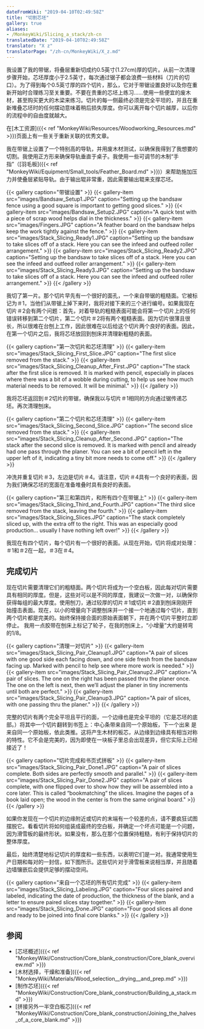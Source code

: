 ```yaml
---
dateFromWiki: "2019-04-10T02:49:58Z"
title: "切割芯坯"
gallery: true
aliases:
- /MonkeyWiki/Slicing_a_stack/zh-cn
translatedDate: "2019-04-10T02:49:58Z"
translator: "X z"
translatorPage: "/zh-cn/MonkeyWiki/X_z.md"
---
```

我设置了我的带锯，将叠层重新切成约0.5英寸(1.27cm)厚的切片。从前一次清理步骤开始，芯坯厚度小于2.5英寸，每次通过锯子都会浪费一些材料（刀片的切口）。为了得到每个0.5英寸厚的四个切片，那么，它对于带锯设置良好以及你在重新开始时合理练习至关重要。不要在贵重的芯坯上练习......使用一些便宜的废木材，甚至购买更大的木梁来练习。切片的每一侧最终必须是完全平坦的，并且在重新堆叠芯坯时的任何摆动意味着稍后损失厚度。你可以离开每个切片越厚，以后你的流程中的自由度就越大。

在[木工资源]({{< ref "MonkeyWiki/Resources/Woodworking_Resources.md" >}})页面上有一些关于重新关联的优秀文章。

我在带锯上设置了一个特别高的导轨，并用废木材测试，以确保我得到了我想要的切割。我使用正方形来确保导轨垂直于桌子。我使用一些可调节的木制“手指”（[羽毛板]({{< ref "MonkeyWiki/Equipment/Small_tools/Feather_Board.md" >}})）来帮助施加压力并使叠层紧贴导轨。由于输出辊非常重，因此需要输出辊来支撑芯坯。

{{< gallery  caption="带锯设置" >}}
{{< gallery-item src="images/Bandsaw_Setup1.JPG" caption="Setting up the bandsaw fence using a good square is important to getting good slices." >}}
{{< gallery-item src="images/Bandsaw_Setup2.JPG" caption="A quick test with a piece of scrap wood helps dial in the thickness." >}}
{{< gallery-item src="images/Fingers.JPG" caption="A feather board on the bandsaw helps keep the work tightly against the fence." >}}
{{< gallery-item src="images/Stack_Slicing_Ready1.JPG" caption="Setting up the bandsaw to take slices off of a stack. Here you can see the infeed and outfeed roller arrangement." >}}
{{< gallery-item src="images/Stack_Slicing_Ready2.JPG" caption="Setting up the bandsaw to take slices off of a stack. Here you can see the infeed and outfeed roller arrangement." >}}
{{< gallery-item src="images/Stack_Slicing_Ready3.JPG" caption="Setting up the bandsaw to take slices off of a stack. Here you can see the infeed and outfeed roller arrangement." >}}
{{< /gallery >}}



我切了第一片。那个切片早先有一个很好的面孔，一个来自带锯的粗糙面。它被标记为＃1，当他们从带锯上掉下来时，我将对接下来的三个进行编号。如果我现在切片＃2会有两个问题：首先，对着导轨的粗糙表面可能会将第一个切片上的任何错误转移到第二个切片，第二个切片＃2将有两个粗糙表面。因为切片很薄且很长，所以很难在台刨上工作，因此很难在以后给这个切片两个良好的表面。因此，在第一个切片之后，我将芯坯放回到刨床并清理新粗糙的表面。 

{{< gallery  caption="第一次切片和芯坯清理" >}}
{{< gallery-item src="images/Stack_Slicing_First_Slice.JPG" caption="The first slice removed from the stack." >}}
{{< gallery-item src="images/Stack_Slicing_Cleanup_After_First.JPG" caption="The stack after the first slice is removed. It is marked with pencil, especially in places where there was a bit of a wobble during cutting, to help us see how much material needs to be removed. It will be minimal." >}}
{{< /gallery >}}



我将芯坯返回到＃2切片的带锯，确保我以与切片＃1相同的方向通过锯传递芯坯。再次清理刨床。

{{< gallery  caption="第二个切片和芯坯清理" >}}
{{< gallery-item src="images/Stack_Slicing_Second_Slice.JPG" caption="The second slice removed from the stack." >}}
{{< gallery-item src="images/Stack_Slicing_Cleanup_After_Second.JPG" caption="The stack after the second slice is removed. It is marked with pencil and already had one pass through the planer. You can see a bit of pencil left in the upper left of it, indicating a tiny bit more needs to come off." >}}
{{< /gallery >}}



冲洗并重复切片＃3，左边是切片＃4。请注意，切片＃4具有一个良好的表面，因为我们确保芯坯的宽面在准备堆叠时具有良好的表面。

{{< gallery  caption="第三和第四片，和所有四个在带锯上" >}}
{{< gallery-item src="images/Stack_Slicing_Third_and_Fourth.JPG" caption="The third slice removed from the stack, leaving the fourth." >}}
{{< gallery-item src="images/Stack_Slicing_Slices.JPG" caption="The stack completely sliced up, with the extra off to the right. This was an especially good production… usually I have nothing left over!" >}}
{{< /gallery >}}



我现在有四个切片，每个切片有一个很好的表面。从现在开始，切片将成对处理：＃1和＃2在一起，＃3在＃4。


## 完成切片

现在切片需要清理它们的粗糙面。两个切片将成为一个空白板，因此每对切片需要具有相同的厚度。但是，这些对可以是不同的厚度，我建议一次做一对，以确保你获得每组的最大厚度。使用刨刀，通过较厚的切片＃1或切片＃2直到刨床刚刚开始撞击表面。现在，以小的增量向下调整刨床并一个接一个地通过每个切片，直到两个切片都是完美的。始终保持接合面的原始表面朝下，并在两个切片平整时立即停止。 我用一点胶带在刨床上标记了轮子，在我的刨床上，“小增量”大约是转弯的1/8。

{{< gallery  caption="清理一对切片" >}}
{{< gallery-item src="images/Stack_Slicing_Pair_Cleanup1.JPG" caption="A pair of slices with one good side each facing down, and one side fresh from the bandsaw facing up. Marked with pencil to help see where more work is needed." >}}
{{< gallery-item src="images/Stack_Slicing_Pair_Cleanup2.JPG" caption="A pair of slices. The one on the right has been passed thru the planer once. The one on the left is next, then we’ll adjust the planer in tiny increments until both are perfect." >}}
{{< gallery-item src="images/Stack_Slicing_Pair_Cleanup3.JPG" caption="A pair of slices, with one passing thru the planer." >}}
{{< /gallery >}}



完整的切片有两个完全平坦且平行的面，一个边缘也是完全平坦的（它是芯坯的底部。）将其中一个切片翻转到书签上：中心条带来自同一个原始板，下一个出来 是来自同一个原始板，依此类推。这将产生木材的板芯，从边缘到边缘具有相当对称的特性。它不会是完美的，因为即使在一块板子里总会出现差异，但它实际上已经接近了！

{{< gallery  caption="切片完成和书页式拼板" >}}
{{< gallery-item src="images/Stack_Slicing_Pair_Done1.JPG" caption="A pair of slices complete. Both sides are perfectly smooth and parallel." >}}
{{< gallery-item src="images/Stack_Slicing_Pair_Done2.JPG" caption="A pair of slices complete, with one flipped over to show how they will be assembled into a core later. This is called “bookmatching” the slices. Imagine the pages of a book laid open; the wood in the center is from the same original board." >}}
{{< /gallery >}}



如果你发现在一个切片的边缘附近或切片的末端有一个较差的点，请不要疯狂试图摆脱它。看看切片将如何组装成最终的空白板，并确定一个坏点可能是一个问题，因为滑雪板的最终形状。如果没有，那么在那个位置保持粗糙，有利于保持切片的整体厚度。

最后，始终清楚地标记切片的厚度和一些东西，以表明它们是一对。我通常使用生产日期和每对的一封信，如下图所示。这些切片对于滑雪板来说相当厚，并且随着边墙镶嵌后会提供足够的摆动空间。

{{< gallery  caption="来自一个芯坯的所有切片完成" >}}
{{< gallery-item src="images/Stack_Slicing_Labeling.JPG" caption="Four slices paired and labeled, indicating the date of production, the thickness of the blank, and a letter to ensure paired slices stay together." >}}
{{< gallery-item src="images/Stack_Slicing_Done.JPG" caption="Four good slices all done and ready to be joined into final core blanks." >}}
{{< /gallery >}}



## 参阅

- [芯坯概述]({{< ref "MonkeyWiki/Construction/Core_blank_construction/Core_blank_overview.md" >}})
- [木材选择，干燥和准备]({{< ref "MonkeyWiki/Materials/Wood_selection__drying__and_prep.md" >}})
- [制作芯坯]({{< ref "MonkeyWiki/Construction/Core_blank_construction/Building_a_stack.md" >}})
- [拼接另外一半空白板芯]({{< ref "MonkeyWiki/Construction/Core_blank_construction/Joining_the_halves_of_a_core_blank.md" >}})
	


